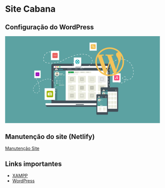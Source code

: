 # Site Cabana

## Configuração do WordPress

[![Vídeo de configuração do WordPress](./images/capaVideo.png)](https://youtu.be/6mRnwGZgB4Y)

## Manutenção do site (Netlify)
[Manutenção Site](https://youtu.be/KXg5MePZKQE) 

## Links importantes

- [XAMPP](https://www.apachefriends.org/pt_br/index.html)
- [WordPress](https://wordpress.org/download/)
